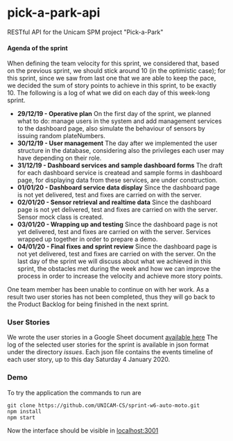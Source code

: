 # pick-a-park-api
RESTful API for the Unicam SPM project "Pick-a-Park"

#### Agenda of the sprint
When defining the team velocity for this sprint, we considered that, based on the previous sprint, we should stick around 10 (in the optimistic case); for this sprint, since we saw from last one that we are able to keep the pace, we decided the sum of story points to achieve in this sprint, to be exactly 10.
The following is a log of what we did on each day of this week-long sprint.

* **29/12/19 - Operative plan**
On the first day of the sprint, we planned what to do: manage users in the system and add management services to the dashboard page, also simulate the behaviour of sensors by issuing random plateNumbers.
* **30/12/19 - User management**
The day after we implemented the user structure in the database, considering also the privileges each user may have depending on their role.
* **31/12/19 - Dashboard services and sample dashboard forms**
The draft for each dashboard service is createad and sample forms in dashboard page, for displaying data from these services, are under construction.
* **01/01/20 - Dashboard service data display**
Since the dashboard page is not yet delivered, test and fixes are carried on with the server.
* **02/01/20 - Sensor retrieval and realtime data**
Since the dashboard page is not yet delivered, test and fixes are carried on with the server. Sensor mock class is created.
* **03/01/20 - Wrapping up and testing**
Since the dashboard page is not yet delivered, test and fixes are carried on with the server. Services wrapped up together in order to prepare a demo.
* **04/01/20 - Final fixes and sprint review**
Since the dashboard page is not yet delivered, test and fixes are carried on with the server. On the last day of the sprint we will discuss about what we achieved in this sprint, the obstacles met during the week and how we can improve the process in order to increase the velocity and achieve more story points.

One team member has been unable to continue on with her work. As a result two user stories has not been completed, thus they will go back to the Product Backlog for being finished in the next sprint.

### User Stories
We wrote the user stories in a Google Sheet document [available here](https://docs.google.com/spreadsheets/d/1CT56THMKohscO8FBVuiHBV9Dpm8neEXZE4Pcw-vWUB8/edit?usp=sharing)
The log of the selected user stories for the sprint is available in json format under the directory *issues*.
Each json file contains the events timeline of each user story, up to this day Saturday 4 January 2020.


### Demo
To try the application the commands to run are
```
git clone https://github.com/UNICAM-CS/sprint-w6-auto-moto.git
npm install
npm start
```
Now the interface should be visible in [localhost:3001](http://localhost:3001)
